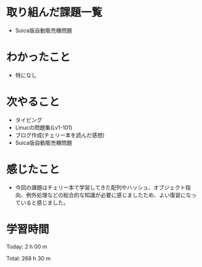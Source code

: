 # 取り組んだ課題一覧
- Suica版自動販売機問題

# わかったこと
- 特になし

# 次やること
- タイピング
- Linucの問題集(Lv1-101)
- ブログ作成(チェリー本を読んだ感想)
- Suica版自動販売機問題

# 感じたこと
- 今回の課題はチェリー本で学習してきた配列やハッシュ、オブジェクト指向、例外処理などの総合的な知識が必要に感じましたため、よい復習になっていると感じました。

# 学習時間
Today: 2 h 00 m

Total: 268 h 30 m























